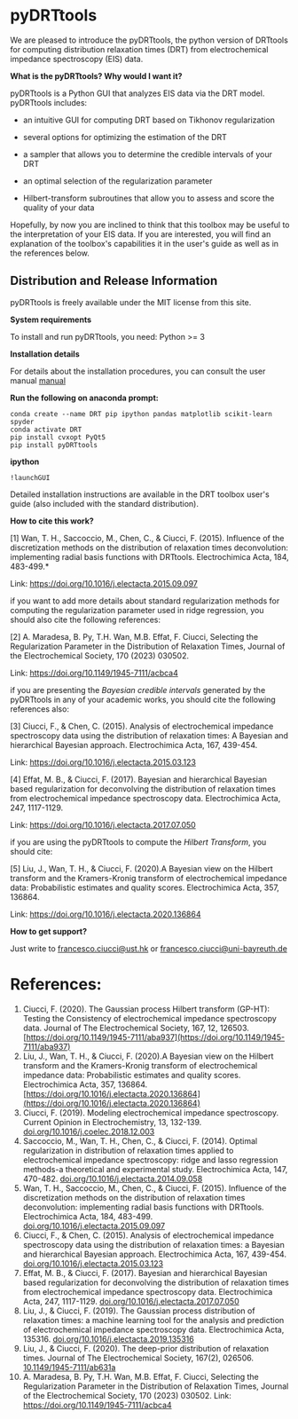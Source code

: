 # pyDRTtools

We are pleased to introduce the pyDRTtools, the python version of DRTtools for computing distribution relaxation times (DRT) from electrochemical impedance spectroscopy (EIS) data. 

**What is the pyDRTtools? Why would I want it?**

pyDRTtools is a Python GUI that analyzes EIS data via the DRT model. pyDRTtools includes:

- an intuitive GUI for computing DRT based on Tikhonov regularization

- several options for optimizing the estimation of the DRT

- a sampler that allows you to determine the credible intervals of your DRT
  
- an optimal selection of the regularization parameter

- Hilbert-transform subroutines that allow you to assess and score the quality of your data

Hopefully, by now you are inclined to think that this toolbox may be useful to the interpretation of your EIS data. If you are interested, you will find an explanation of the toolbox's capabilities it in the user's guide as well as in the references below.

## Distribution and Release Information

pyDRTtools is freely available under the MIT license from this site.

**System requirements**

To install and run pyDRTtools, you need: Python >= 3

**Installation details**

For details about the installation procedures, you can consult the user manual [manual](manual)

**Run the following on anaconda prompt:**
```
conda create --name DRT pip ipython pandas matplotlib scikit-learn spyder
conda activate DRT
pip install cvxopt PyQt5
pip install pyDRTtools
```
**ipython**
```
!launchGUI
```
Detailed installation instructions are available in the DRT toolbox user's guide (also included with the standard distribution).

**How to cite this work?**

[1] Wan, T. H., Saccoccio, M., Chen, C., & Ciucci, F. (2015). Influence of the discretization methods on the distribution of relaxation times deconvolution: implementing radial basis functions with DRTtools. Electrochimica Acta, 184, 483-499.*

Link: https://doi.org/10.1016/j.electacta.2015.09.097

if you want to add more details about standard regularization methods for computing the regularization parameter used in ridge regression, you should also cite the following references:

[2] A. Maradesa, B. Py, T.H. Wan, M.B. Effat, F. Ciucci, Selecting the Regularization Parameter in the Distribution of Relaxation Times, Journal of the Electrochemical Society, 170 (2023) 030502.

Link: https://doi.org/10.1149/1945-7111/acbca4

if you are presenting the *Bayesian credible intervals* generated by the pyDRTtools in any of your academic works, you should cite the following references also:

[3] Ciucci, F., & Chen, C. (2015). Analysis of electrochemical impedance spectroscopy data using the distribution of relaxation times: A Bayesian and hierarchical Bayesian approach. Electrochimica Acta, 167, 439-454.

Link: https://doi.org/10.1016/j.electacta.2015.03.123

[4] Effat, M. B., & Ciucci, F. (2017). Bayesian and hierarchical Bayesian based regularization for deconvolving the distribution of relaxation times from electrochemical impedance spectroscopy data. Electrochimica Acta, 247, 1117-1129.

Link: https://doi.org/10.1016/j.electacta.2017.07.050

if you are using the pyDRTtools to compute the *Hilbert Transform*, you should cite:

[5] Liu, J., Wan, T. H., & Ciucci, F. (2020).A Bayesian view on the Hilbert transform and the Kramers-Kronig transform of electrochemical impedance data: Probabilistic estimates and quality scores. Electrochimica Acta, 357, 136864.

Link: https://doi.org/10.1016/j.electacta.2020.136864

**How to get support?**

Just write to francesco.ciucci@ust.hk or francesco.ciucci@uni-bayreuth.de




# References:
1. Ciucci, F. (2020). The Gaussian process Hilbert transform (GP-HT): Testing the Consistency of electrochemical impedance spectroscopy data. Journal of The Electrochemical Society, 167, 12, 126503. [https://doi.org/10.1149/1945-7111/aba937](https://doi.org/10.1149/1945-7111/aba937)
2. Liu, J., Wan, T. H., & Ciucci, F. (2020).A Bayesian view on the Hilbert transform and the Kramers-Kronig transform of electrochemical impedance data: Probabilistic estimates and quality scores. Electrochimica Acta, 357, 136864. [https://doi.org/10.1016/j.electacta.2020.136864](https://doi.org/10.1016/j.electacta.2020.136864)
3. Ciucci, F. (2019). Modeling electrochemical impedance spectroscopy. Current Opinion in Electrochemistry, 13, 132-139. [doi.org/10.1016/j.coelec.2018.12.003](https://doi.org/10.1016/j.coelec.2018.12.003)
4. Saccoccio, M., Wan, T. H., Chen, C., & Ciucci, F. (2014). Optimal regularization in distribution of relaxation times applied to electrochemical impedance spectroscopy: ridge and lasso regression methods-a theoretical and experimental study. Electrochimica Acta, 147, 470-482. [doi.org/10.1016/j.electacta.2014.09.058](https://doi.org/10.1016/j.electacta.2014.09.058)
5. Wan, T. H., Saccoccio, M., Chen, C., & Ciucci, F. (2015). Influence of the discretization methods on the distribution of relaxation times deconvolution: implementing radial basis functions with DRTtools. Electrochimica Acta, 184, 483-499. [doi.org/10.1016/j.electacta.2015.09.097](https://doi.org/10.1016/j.electacta.2015.09.097)
6. Ciucci, F., & Chen, C. (2015). Analysis of electrochemical impedance spectroscopy data using the distribution of relaxation times: a Bayesian and hierarchical Bayesian approach. Electrochimica Acta, 167, 439-454. [doi.org/10.1016/j.electacta.2015.03.123](https://doi.org/10.1016/j.electacta.2015.03.123)
7. Effat, M. B., & Ciucci, F. (2017). Bayesian and hierarchical Bayesian based regularization for deconvolving the distribution of relaxation times from electrochemical impedance spectroscopy data. Electrochimica Acta, 247, 1117-1129. [doi.org/10.1016/j.electacta.2017.07.050](https://doi.org/10.1016/j.electacta.2017.07.050)
8. Liu, J., & Ciucci, F. (2019). The Gaussian process distribution of relaxation times: a machine learning tool for the analysis and prediction of electrochemical impedance spectroscopy data. Electrochimica Acta, 135316. [doi.org/10.1016/j.electacta.2019.135316](https://doi.org/10.1016/j.electacta.2019.135316)
9. Liu, J., & Ciucci, F. (2020). The deep-prior distribution of relaxation times. Journal of The Electrochemical Society, 167(2), 026506. [10.1149/1945-7111/ab631a](https://iopscience.iop.org/article/10.1149/1945-7111/ab631a/meta)
10. A. Maradesa, B. Py, T.H. Wan, M.B. Effat, F. Ciucci, Selecting the Regularization Parameter in the Distribution of Relaxation Times, Journal of the Electrochemical Society, 170 (2023) 030502.
Link: https://doi.org/10.1149/1945-7111/acbca4
